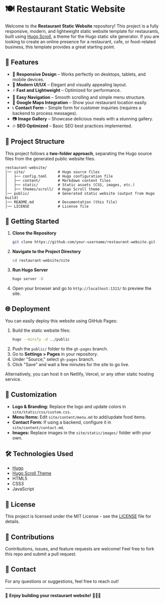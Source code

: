 # 🍽️ Restaurant Static Website

Welcome to the **Restaurant Static Website** repository! This project is a fully responsive, modern, and lightweight static website template for restaurants, built using [Hugo Scroll](https://github.com/zjedi/hugo-scroll), a theme for the Hugo static site generator. If you are looking to create an online presence for a restaurant, cafe, or food-related business, this template provides a great starting point.

## 🌟 Features

- 📱 **Responsive Design** – Works perfectly on desktops, tablets, and mobile devices.
- 🎨 **Modern UI/UX** – Elegant and visually appealing layout.
- ⚡ **Fast and Lightweight** – Optimized for performance.
- 🔗 **Easy Navigation** – Smooth scrolling and simple menu structure.
- 📍 **Google Maps Integration** – Show your restaurant location easily.
- 📞 **Contact Form** – Simple form for customer inquiries (requires a backend to process messages).
- 📷 **Image Gallery** – Showcase delicious meals with a stunning gallery.
- 🔥 **SEO Optimized** – Basic SEO best practices implemented.

## 📂 Project Structure

This project follows a **two-folder approach**, separating the Hugo source files from the generated public website files.

```
restaurant-website/
│── site/               # Hugo source files
│   ├── config.toml     # Hugo configuration file
│   ├── content/        # Markdown content files
│   ├── static/         # Static assets (CSS, images, etc.)
│   ├── themes/scroll/  # Hugo Scroll theme
│── public/             # Generated static website (output from Hugo build)
│── README.md           # Documentation (this file)
│── LICENSE             # License file
```

## 🚀 Getting Started

1. **Clone the Repository**
   ```sh
   git clone https://github.com/your-username/restaurant-website.git
   ```

2. **Navigate to the Project Directory**
   ```sh
   cd restaurant-website/site
   ```

3. **Run Hugo Server**
   ```sh
   hugo server -D
   ```

4. Open your browser and go to `http://localhost:1313/` to preview the site.

## 🌐 Deployment

You can easily deploy this website using GitHub Pages:

1. Build the static website files:
   ```sh
   hugo --minify -d ../public
   ```
2. Push the `public/` folder to the `gh-pages` branch.
3. Go to **Settings > Pages** in your repository.
4. Under "Source," select `gh-pages` branch.
5. Click "Save" and wait a few minutes for the site to go live.

Alternatively, you can host it on Netlify, Vercel, or any other static hosting service.

## 🎨 Customization

- **Logo & Branding:** Replace the logo and update colors in `site/static/css/custom.css`.
- **Menu Items:** Edit `site/content/menu.md` to add/update food items.
- **Contact Form:** If using a backend, configure it in `site/content/contact.md`.
- **Images:** Replace images in the `site/static/images/` folder with your own.

## 🛠️ Technologies Used

- [Hugo](https://gohugo.io/)
- [Hugo Scroll Theme](https://github.com/zjedi/hugo-scroll)
- HTML5
- CSS3
- JavaScript

## 📜 License

This project is licensed under the MIT License - see the [LICENSE](LICENSE) file for details.

## 🤝 Contributions

Contributions, issues, and feature requests are welcome! Feel free to fork this repo and submit a pull request.

## 📧 Contact

For any questions or suggestions, feel free to reach out!

---

🚀 **Enjoy building your restaurant website!** 🍕🍔🥗

